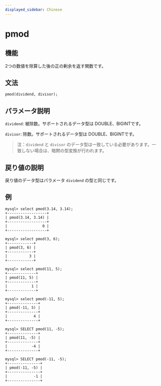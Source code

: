 ```yaml
---
displayed_sidebar: Chinese
---
```


# pmod

## 機能

2つの数値を除算した後の正の剰余を返す関数です。

## 文法

```Haskell
pmod(dividend, divisor);
```

## パラメータ説明

`dividend`: 被除数。サポートされるデータ型は DOUBLE、BIGINTです。

`divisor`: 除数。サポートされるデータ型は DOUBLE、BIGINTです。

> 注：`dividend` と `divisor` のデータ型は一致している必要があります。一致しない場合は、暗黙の型変換が行われます。

## 戻り値の説明

戻り値のデータ型はパラメータ `dividend` の型と同じです。

## 例

```Plain
mysql> select pmod(3.14, 3.14);
+------------------+
| pmod(3.14, 3.14) |
+------------------+
|                0 |
+------------------+

mysql> select pmod(3, 6);
+------------+
| pmod(3, 6) |
+------------+
|          3 |
+------------+

mysql> select pmod(11, 5);
+-------------+
| pmod(11, 5) |
+-------------+
|           1 |
+-------------+

mysql> select pmod(-11, 5);
+--------------+
| pmod(-11, 5) |
+--------------+
|            4 |
+--------------+

mysql> SELECT pmod(11, -5);
+--------------+
| pmod(11, -5) |
+--------------+
|           -4 |
+--------------+

mysql> SELECT pmod(-11, -5);
+---------------+
| pmod(-11, -5) |
+---------------+
|            -1 |
+---------------+
```

